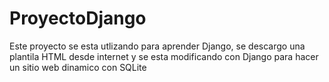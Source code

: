 # ProyectoDjango

Este proyecto se esta utlizando para aprender Django, se descargo una plantila HTML desde internet y se esta modificando con Django para hacer un sitio web dinamico con SQLite
